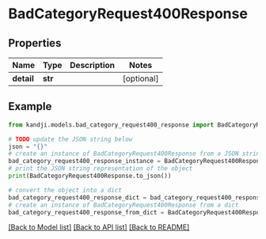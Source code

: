 # BadCategoryRequest400Response


## Properties

Name | Type | Description | Notes
------------ | ------------- | ------------- | -------------
**detail** | **str** |  | [optional] 

## Example

```python
from kandji.models.bad_category_request400_response import BadCategoryRequest400Response

# TODO update the JSON string below
json = "{}"
# create an instance of BadCategoryRequest400Response from a JSON string
bad_category_request400_response_instance = BadCategoryRequest400Response.from_json(json)
# print the JSON string representation of the object
print(BadCategoryRequest400Response.to_json())

# convert the object into a dict
bad_category_request400_response_dict = bad_category_request400_response_instance.to_dict()
# create an instance of BadCategoryRequest400Response from a dict
bad_category_request400_response_from_dict = BadCategoryRequest400Response.from_dict(bad_category_request400_response_dict)
```
[[Back to Model list]](../README.md#documentation-for-models) [[Back to API list]](../README.md#documentation-for-api-endpoints) [[Back to README]](../README.md)


